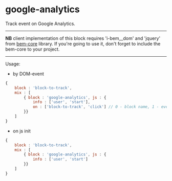 # google-analytics

Track event on Google Analytics.

---
**NB** client implementation of this block requires 'i-bem__dom' and 'jquery' from [bem-core](https://github.com/bem/bem-core) library. If you're going to use it, don't forget to include the bem-core to your project.

---

Usage:

- by DOM-event

``` js
{
    block : 'block-to-track',
    mix : [
        { block : 'google-analytics', js : {
            info : ['user', 'start'],
            on : ['block-to-track', 'click'] // 0 - block name, 1 - event name
        }}
    ]
}
```

- on js init

``` js
{
    block : 'block-to-track',
    mix : [
        { block : 'google-analytics', js : {
            info : ['user', 'start']
        }}
    ]
}
```
